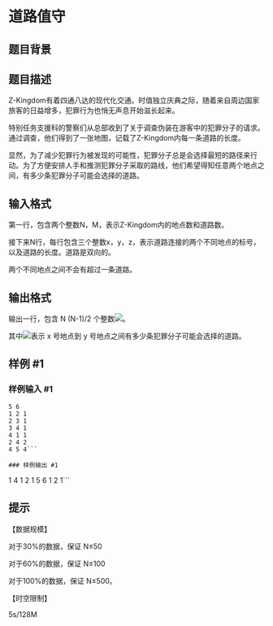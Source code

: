 # 道路值守

## 题目背景



## 题目描述

Z-Kingdom有着四通八达的现代化交通。时值独立庆典之际，随着来自周边国家旅客的日益增多，犯罪行为也悄无声息开始滋长起来。

特别任务支援科的警察们从总部收到了关于调查伪装在游客中的犯罪分子的请求。通过调查，他们得到了一张地图，记载了Z-Kingdom内每一条道路的长度。

显然，为了减少犯罪行为被发现的可能性，犯罪分子总是会选择最短的路径来行动。为了方便安排人手和推测犯罪分子采取的路线，他们希望得知任意两个地点之间，有多少条犯罪分子可能会选择的道路。


## 输入格式

第一行，包含两个整数N，M，表示Z-Kingdom内的地点数和道路数。

接下来N行，每行包含三个整数x，y，z，表示道路连接的两个不同地点的标号，以及道路的长度。道路是双向的。

两个不同地点之间不会有超过一条道路。


## 输出格式

输出一行，包含 N (N-1)/2 个整数![](https://cdn.luogu.com.cn/upload/pic/1242.png)。


其中![](https://cdn.luogu.com.cn/upload/pic/1243.png)表示 x 号地点到 y 号地点之间有多少条犯罪分子可能会选择的道路。


## 样例 #1

### 样例输入 #1
```
5 6
1 2 1
2 3 1
3 4 1
4 1 1
2 4 2
4 5 4```

### 样例输出 #1

```
1 4 1 2 1 5 6 1 2 1```

## 提示

【数据规模】

对于30%的数据，保证 N≤50

对于60%的数据，保证 N≤100

对于100%的数据，保证 N≤500。

【时空限制】

5s/128M

